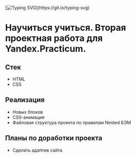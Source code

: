 [![Typing SVG](https://readme-typing-svg.herokuapp.com?width=765&color=%2336BCF7&lines=Привет+%F0%9F%91%8B%2C+тут+мои+первые+шаги+в+Веб-Разработке.)](https://git.io/typing-svg)

# Научиться учиться. Вторая проектная работа для Yandex.Practicum.
 
## Стек
* HTML
* CSS

## Реализация
* Новых блоков
* CSS-анимация
* Файловая структура проекта по правилам Nested БЭМ

## Планы по доработки проекта
* Сделать адаптив сайта
